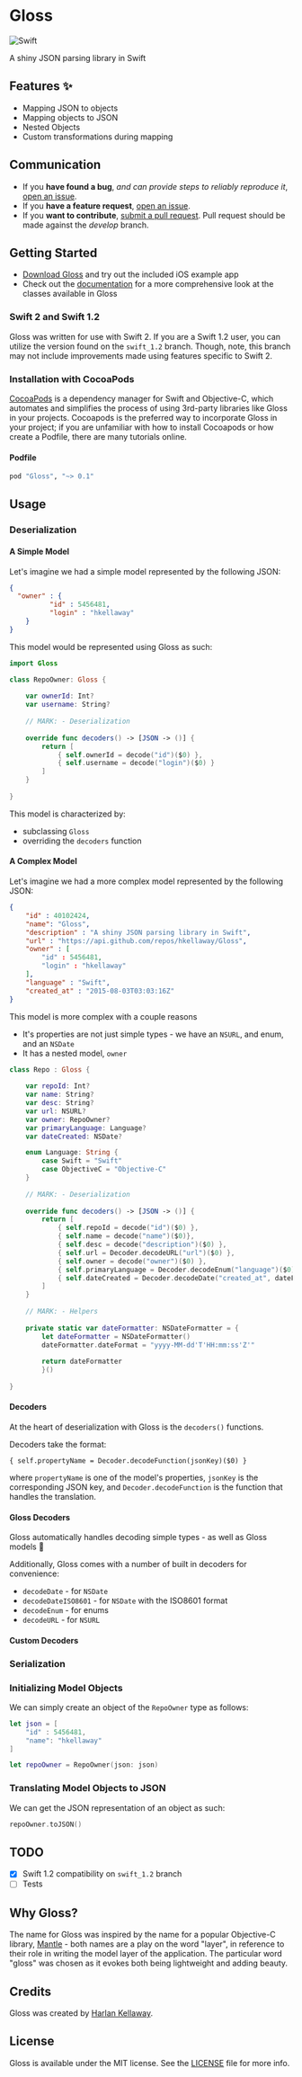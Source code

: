 # Gloss

![Swift](https://img.shields.io/badge/language-swift-orange.svg)

A shiny JSON parsing library in Swift

## Features :sparkles:

* Mapping JSON to objects
* Mapping objects to JSON
* Nested Objects
* Custom transformations during mapping

## Communication

- If you **have found a bug**, _and can provide steps to reliably reproduce it_, [open an issue](https://github.com/hkellaway/Gloss/issues/new).
- If you **have a feature request**, [open an issue](https://github.com/hkellaway/Gloss/issues/new).
- If you **want to contribute**, [submit a pull request](https://github.com/hkellaway/Gloss/pulls). Pull request should be made against the _develop_ branch.

## Getting Started

- [Download Gloss](https://github.com/hkellaway/Gloss/archive/master.zip) and try out the included iOS example app
- Check out the [documentation](http://cocoadocs.org/docsets/Gloss/) for a more comprehensive look at the classes available in Gloss

### Swift 2 and Swift 1.2

Gloss was written for use with Swift 2. If you are a Swift 1.2 user, you can utilize the version found on the `swift_1.2` branch. Though, note, this branch may not include improvements made using features specific to Swift 2.

### Installation with CocoaPods

[CocoaPods](http://cocoapods.org) is a dependency manager for Swift and Objective-C, which automates and simplifies the process of using 3rd-party libraries like Gloss in your projects. Cocoapods is the preferred way to incorporate Gloss in your project; if you are unfamiliar with how to install Cocoapods or how create a Podfile, there are many tutorials online.

#### Podfile

```ruby
pod "Gloss", "~> 0.1"
```

## Usage

### Deserialization

#### A Simple Model

Let's imagine we had a simple model represented by the following JSON:

``` JSON
{
  "owner" : {
          "id" : 5456481,
          "login" : "hkellaway"
	}
}
```

This model would be represented using Gloss as such:

``` swift
import Gloss

class RepoOwner: Gloss {
    
    var ownerId: Int?
    var username: String?
    
    // MARK: - Deserialization
    
    override func decoders() -> [JSON -> ()] {
        return [
            { self.ownerId = decode("id")($0) },
            { self.username = decode("login")($0) }
        ]
    }
    
}
```

This model is characterized by:

* subclassing `Gloss`
* overriding the `decoders` function

#### A Complex Model

Let's imagine we had a more complex model represented by the following JSON:

``` JSON
{
	"id" : 40102424,
	"name": "Gloss",
	"description" : "A shiny JSON parsing library in Swift",
	"url" : "https://api.github.com/repos/hkellaway/Gloss",
	"owner" : [
		"id" : 5456481,
		"login" : "hkellaway"
	],
	"language" : "Swift",
	"created_at" : "2015-08-03T03:03:16Z"
}
```

This model is more complex with a couple reasons

* It's properties are not just simple types - we have an `NSURL`, and enum, and an `NSDate`
* It has a nested model, `owner`

``` swift
class Repo : Gloss {
    
    var repoId: Int?
    var name: String?
    var desc: String?
    var url: NSURL?
    var owner: RepoOwner?
    var primaryLanguage: Language?
    var dateCreated: NSDate?

    enum Language: String {
        case Swift = "Swift"
        case ObjectiveC = "Objective-C"
    }
    
    // MARK: - Deserialization
    
    override func decoders() -> [JSON -> ()] {
        return [
            { self.repoId = decode("id")($0) },
            { self.name = decode("name")($0)},
            { self.desc = decode("description")($0) },
            { self.url = Decoder.decodeURL("url")($0) },
            { self.owner = decode("owner")($0) },
            { self.primaryLanguage = Decoder.decodeEnum("language")($0) },
            { self.dateCreated = Decoder.decodeDate("created_at", dateFormatter:Repo.dateFormatter)($0) }
        ]
    }
    
    // MARK: - Helpers
    
    private static var dateFormatter: NSDateFormatter = {
        let dateFormatter = NSDateFormatter()
        dateFormatter.dateFormat = "yyyy-MM-dd'T'HH:mm:ss'Z'"
        
        return dateFormatter
        }()
    
}
```

#### Decoders

At the heart of deserialization with Gloss is the `decoders()` functions.

Decoders take the format: 

`{ self.propertyName = Decoder.decodeFunction(jsonKey)($0) }`

where `propertyName` is one of the model's properties, `jsonKey` is the corresponding JSON key, and `Decoder.decodeFunction` is the function that handles the translation.

#### Gloss Decoders

Gloss automatically handles decoding simple types - as well as Gloss models :tada:

Additionally, Gloss comes with a number of built in decoders for convenience:

* `decodeDate` - for `NSDate`
* `decodeDateISO8601` - for `NSDate` with the ISO8601 format
* `decodeEnum` - for enums
* `decodeURL` - for `NSURL`

#### Custom Decoders


### Serialization

### Initializing Model Objects

We can simply create an object of the `RepoOwner` type as follows:

``` swift
let json = [
	"id" : 5456481,
	"name": "hkellaway"
]

let repoOwner = RepoOwner(json: json)

```

### Translating Model Objects to JSON

We can get the JSON representation of an object as such:

```swift
repoOwner.toJSON()
``` 


## TODO

- [x] Swift 1.2 compatibility on `swift_1.2` branch
- [ ] Tests

## Why Gloss?

The name for Gloss was inspired by the name for a popular Objective-C library, [Mantle](https://github.com/Mantle/Mantle) - both names are a play on the word "layer", in reference to their role in writing the model layer of the application. The particular word "gloss" was chosen as it evokes both being lightweight and adding beauty.

## Credits

Gloss was created by [Harlan Kellaway](http://harlankellaway.com).

## License

Gloss is available under the MIT license. See the [LICENSE](https://raw.githubusercontent.com/hkellaway/Gloss/master/LICENSE) file for more info.
